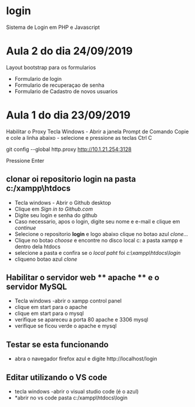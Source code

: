 # login
Sistema de Login em PHP e Javascript

# Aula 2 do dia 24/09/2019
Layout bootstrap para os formularios
 - Formulario de login 
 - Formulario de recuperaçao de senha
 - Formulario de Cadastro de novos usuarios 

# Aula 1 do dia 23/09/2019
Habilitar o Proxy
Tecla Windows - Abrir a janela Prompt de Comando
Copie e cole a linha abaixo - selecione e pressione as teclas Ctrl C

git config --global http.proxy http://10.1.21.254:3128

Pressione Enter

## clonar oi repositorio **login** na pasta **c:/xampp\htdocs**

- Tecla windows - Abrir o Github desktop 
- Clique em *Sign in to Github.com*
- Digite seu login e senha do github
- Caso necessario, apos o login, digite seu nome e e-mail e clique em *continue*
- Selecione o repositorio **login** e logo abaixo clique no botao azul *clone...*
- Clique no botao *choose* e encontre no disco local c: a pasta xampp e dentro dela htdocs
- selecione a pasta e confira se o *local paht* foi *c:\xampp\htdocs\login*
- cliqueno botao azul *clone*

## Habilitar o servidor web ** apache ** e o servidor **MySQL**

- Tecla windows -abrir o xampp control panel
- clique em start para o apache
- clique em start para o mysql
- verifique se apareceu a porta 80 apache e 3306 mysql
- verifique se ficou verde o apache e mysql

## Testar se esta funcionando 

- abra o navegador firefox azul  e digite http://localhost/login

## Editar utilizando o VS code 

- tecla windows -abrir o visual studio code (é o azul)
- *abrir no vs code pasta c:/xampp\htdocs\login
